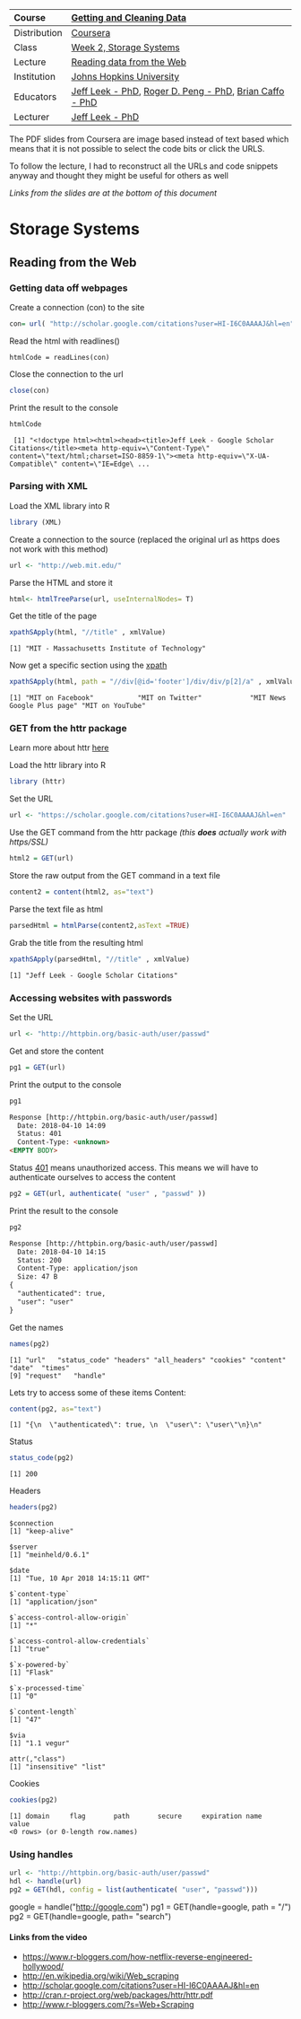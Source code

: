 | Course        | [Getting and Cleaning Data](https://www.coursera.org/learn/data-cleaning/home/welcome) |
| :---          | :--- |
| Distribution  | [Coursera](https://www.coursera.org) |
| Class          | [Week 2, Storage Systems](https://www.coursera.org/learn/data-cleaning/home/week/2) |
| Lecture       |[Reading data from the Web](https://www.coursera.org/learn/data-cleaning/lecture/oKUph/reading-from-the-web) |
| Institution   | [Johns Hopkins University](https://www.jhu.edu/) |
| Educators     | [Jeff Leek - PhD](https://github.com/jtleek),  [Roger D. Peng - PhD](https://github.com/rdpeng),  [Brian Caffo - PhD](https://github.com/bcaffo) |
| Lecturer      | [Jeff Leek - PhD](https://github.com/jtleek) |


The PDF slides from Coursera are image based instead of text based which means that it is not possible to select the code bits or click the URLS.  

To follow the lecture, I had to reconstruct all the URLs and code snippets anyway and thought they might be useful for others as well

*Links from the slides are at the bottom of this document*

# Storage Systems

## Reading from the Web

### Getting data off webpages
Create a connection (con) to the site

```r
con= url( "http://scholar.google.com/citations?user=HI-I6C0AAAAJ&hl=en" )
```
Read the html with readlines()
```
htmlCode = readLines(con)
```
Close the connection to the url
```r
close(con)
```
Print the result to the console
```r
htmlCode
```
```
 [1] "<!doctype html><html><head><title>Jeff Leek - Google Scholar Citations</title><meta http-equiv=\"Content-Type\" content=\"text/html;charset=ISO-8859-1\"><meta http-equiv=\"X-UA-Compatible\" content=\"IE=Edge\ ...
```
### Parsing with XML
Load the XML library into R
```r
library (XML)
```
Create a connection to the source (replaced the original url as https does not work with this method)
```r
url <- "http://web.mit.edu/"


```
Parse the HTML and store it
```r
html<- htmlTreeParse(url, useInternalNodes= T)
```
Get the title of the page
```r
xpathSApply(html, "//title" , xmlValue)
```
```
[1] "MIT - Massachusetts Institute of Technology"
```
Now get a specific section using the [xpath](https://docs.marklogic.com/guide/xquery/xpath)
```r
xpathSApply(html, path = "//div[@id='footer']/div/div/p[2]/a" , xmlValue)
```
```
[1] "MIT on Facebook"           "MIT on Twitter"            "MIT News Google Plus page" "MIT on YouTube"  
```

### GET from the httr package
Learn more about httr [here](https://cran.r-project.org/web/packages/httr/httr.pdf)

Load the httr library into R
```r
library (httr)
```
Set the URL
```r
url <- "https://scholar.google.com/citations?user=HI-I6C0AAAAJ&hl=en"
```
Use the GET command from the httr package *(this **does** actually work with https/SSL)*
```r
html2 = GET(url)
```
Store the raw output from the GET command in a text file
```r
content2 = content(html2, as="text")
```
Parse the text file as html
```r
parsedHtml = htmlParse(content2,asText =TRUE)
```
Grab the title from the resulting html
```r
xpathSApply(parsedHtml, "//title" , xmlValue)
```
```
[1] "Jeff Leek - Google Scholar Citations"
```

### Accessing websites with passwords
Set the URL
```r
url <- "http://httpbin.org/basic-auth/user/passwd"
```
Get and store the content
```r
pg1 = GET(url)
```
Print the output to the console
```r
pg1
```
```html
Response [http://httpbin.org/basic-auth/user/passwd]
  Date: 2018-04-10 14:09
  Status: 401
  Content-Type: <unknown>
<EMPTY BODY>
```
Status [401](https://httpstatuses.com/401) means unauthorized access. This means we will have to authenticate ourselves to access the content
```r
pg2 = GET(url, authenticate( "user" , "passwd" ))
```
Print the result to the console
```r
pg2
```
```html
Response [http://httpbin.org/basic-auth/user/passwd]
  Date: 2018-04-10 14:15
  Status: 200
  Content-Type: application/json
  Size: 47 B
{
  "authenticated": true,
  "user": "user"
}
```
Get the names
```r
names(pg2)
```
```
[1] "url"   "status_code" "headers" "all_headers" "cookies" "content"   "date"  "times"      
[9] "request"   "handle"
```
Lets try to access some of these items
Content:
```r
content(pg2, as="text")
```
```
[1] "{\n  \"authenticated\": true, \n  \"user\": \"user\"\n}\n"
```
Status
```r
status_code(pg2)
```
```
[1] 200
```
Headers
```r
headers(pg2)
```
```
$connection
[1] "keep-alive"

$server
[1] "meinheld/0.6.1"

$date
[1] "Tue, 10 Apr 2018 14:15:11 GMT"

$`content-type`
[1] "application/json"

$`access-control-allow-origin`
[1] "*"

$`access-control-allow-credentials`
[1] "true"

$`x-powered-by`
[1] "Flask"

$`x-processed-time`
[1] "0"

$`content-length`
[1] "47"

$via
[1] "1.1 vegur"

attr(,"class")
[1] "insensitive" "list"
```
Cookies
```r
cookies(pg2)
```
```
[1] domain     flag       path       secure     expiration name       value     
<0 rows> (or 0-length row.names)
```

### Using handles
```r
url <- "http://httpbin.org/basic-auth/user/passwd"
hdl <- handle(url)
pg2 = GET(hdl, config = list(authenticate( "user", "passwd")))
```

google = handle("http://google.com")
pg1 = GET(handle=google, path = "/")
pg2 = GET(handle=google, path= "search")


#### Links from the video
* https://www.r-bloggers.com/how-netflix-reverse-engineered-hollywood/
* http://en.wikipedia.org/wiki/Web_scraping
* http://scholar.google.com/citations?user=HI-I6C0AAAAJ&hl=en
* http://cran.r-project.org/web/packages/httr/httr.pdf
* http://www.r-bloggers.com/?s=Web+Scraping
